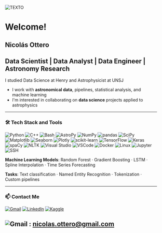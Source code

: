 ![TEXTO](nico-ottero/NGC1097.png)


# Welcome!

## Nicolás Ottero

## Data Scientist | Data Analyst | Data Engineer | Astronomy Research

I studied Data Science at Henry and Astrophysicist at UNSJ
- I work with **astronomical data**, pipelines, statistical analysis, and machine learning  
- I'm interested in collaborating on **data science** projects applied to astrophysics

---
### 🛠  Tech Stack and Tools

![Python](https://img.shields.io/badge/Python-3670A0?style=for-the-badge&logo=python&logoColor=ffdd54) ![C++](https://img.shields.io/badge/C++-00599C?style=for-the-badge&logo=cplusplus&logoColor=white) ![Bash](https://img.shields.io/badge/Bash-121011?style=for-the-badge&logo=gnubash&logoColor=white) ![AstroPy](https://img.shields.io/badge/AstroPy-ffcc00?style=for-the-badge&logo=astropy&logoColor=black) ![NumPy](https://img.shields.io/badge/NumPy-013243?style=for-the-badge&logo=numpy&logoColor=white) ![pandas](https://img.shields.io/badge/pandas-150458?style=for-the-badge&logo=pandas&logoColor=white) ![SciPy](https://img.shields.io/badge/SciPy-8CAAE6?style=for-the-badge&logo=scipy&logoColor=black) ![Matplotlib](https://img.shields.io/badge/Matplotlib-223A5E?style=for-the-badge&logo=matplotlib&logoColor=white) ![Seaborn](https://img.shields.io/badge/Seaborn-4C72B0?style=for-the-badge&logo=seaborn&logoColor=white) ![Plotly](https://img.shields.io/badge/Plotly-3F4F75?style=for-the-badge&logo=plotly&logoColor=white) ![scikit-learn](https://img.shields.io/badge/scikit--learn-F7931E?style=for-the-badge&logo=scikit-learn&logoColor=white) ![TensorFlow](https://img.shields.io/badge/TensorFlow-FF6F00?style=for-the-badge&logo=tensorflow&logoColor=white) ![Keras](https://img.shields.io/badge/Keras-D00000?style=for-the-badge&logo=keras&logoColor=white) ![spaCy](https://img.shields.io/badge/spaCy-09A3D5?style=for-the-badge&logo=spacy&logoColor=white) ![NLTK](https://img.shields.io/badge/NLTK-4B8BBE?style=for-the-badge&logo=python&logoColor=white) ![Visual Studio](https://img.shields.io/badge/Visual%20Studio-5C2D91?style=for-the-badge&logo=visualstudio&logoColor=white) ![VSCode](https://img.shields.io/badge/VS_Code-007ACC?style=for-the-badge&logo=visual-studio-code&logoColor=white) ![Docker](https://img.shields.io/badge/Docker-2496ED?style=for-the-badge&logo=docker&logoColor=white) ![Linux](https://img.shields.io/badge/Linux-FCC624?style=for-the-badge&logo=linux&logoColor=black) ![Jupyter](https://img.shields.io/badge/Jupyter-F37626?style=for-the-badge&logo=jupyter&logoColor=white) ![SSH](https://img.shields.io/badge/SSH-000000?style=for-the-badge&logo=openssh&logoColor=white)

**Machine Learning Models**: Random Forest · Gradient Boosting · LSTM · Spline Interpolation · Time Series Forecasting

**Tasks**: Text classification · Named Entity Recognition · Tokenization · Custom pipelines

---

### 📫 Contact Me

[![Gmail](https://img.shields.io/badge/Gmail-D14836?style=for-the-badge&logo=gmail&logoColor=white)](mailto:nicolas.ottero@gmail.com)
[![LinkedIn](https://img.shields.io/badge/LinkedIn-0A66C2?style=for-the-badge&logo=linkedin&logoColor=white)](https://www.linkedin.com/in/nicol%C3%A1s-ottero-68b8182b8/)
[![Kaggle](https://img.shields.io/badge/Kaggle-20BEFF?style=for-the-badge&logo=kaggle&logoColor=white)](https://www.kaggle.com/nicolsottero)

![Gmail](https://img.shields.io/badge/Gmail-D14836?style=for-the-badge&logo=gmail&logoColor=white) : nicolas.ottero@gmail.com  
---

